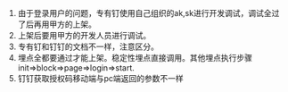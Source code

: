 1. 由于登录用户的问题，专有钉使用自己组织的ak,sk进行开发调试，调试全过了后再用甲方的上架。
2. 上架后要用甲方的开发人员进行调试。
3. 专有钉和钉钉的文档不一样，注意区分。
4. 埋点全都要通过才能上架。稳定性埋点直接调用。其他埋点执行步骤init=>block=>page=>login=>start.
5. 钉钉获取授权码移动端与pc端返回的参数不一样